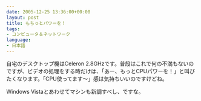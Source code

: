 ```yaml
---
date: 2005-12-25 13:36:00+00:00
layout: post
title: もちっとパワーを！
tags:
- コンピュータ＆ネットワーク
language:
- 日本語
---
```


自宅のデスクトップ機はCeleron 2.8GHzです。普段はこれで何の不満もないのですが、ビデオの処理をする時だけは、「あー、もっとCPUパワーを！」と叫びたくなります。「CPU使ってます～」感は気持ちいいのですけどね。

Windows Vistaとあわせてマシンも新調すべし、ですな。

